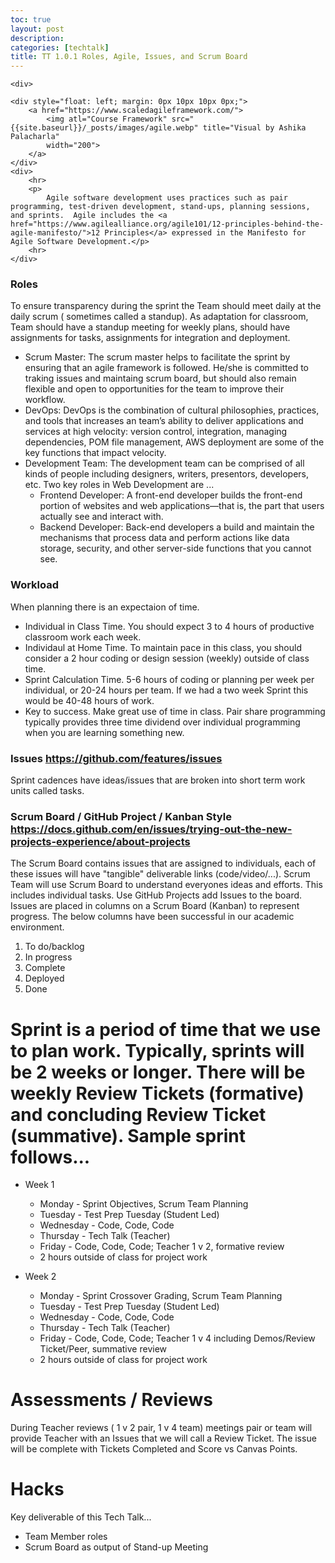 ```yaml
---
toc: true
layout: post
description: 
categories: [techtalk]
title: TT 1.0.1 Roles, Agile, Issues, and Scrum Board
---
```



<div>

    <div>

    <div style="float: left; margin: 0px 10px 10px 0px;">
        <a href="https://www.scaledagileframework.com/">
            <img atl="Course Framework" src="{{site.baseurl}}/_posts/images/agile.webp" title="Visual by Ashika Palacharla"
            width="200">
        </a>
    </div>
    <div>
        <hr>
        <p>
            Agile software development uses practices such as pair programming, test-driven development, stand-ups, planning sessions, and sprints.  Agile includes the <a href="https://www.agilealliance.org/agile101/12-principles-behind-the-agile-manifesto/">12 Principles</a> expressed in the Manifesto for Agile Software Development.</p>
        <hr>
    </div>

</div>

</div>

### Roles
To ensure transparency during the sprint the Team should meet daily at the daily scrum ( sometimes called a standup). As adaptation for classroom, Team should have a standup meeting for weekly plans, should have assignments for tasks, assignments for integration and deployment.
- Scrum Master: The scrum master helps to facilitate the sprint by ensuring that an agile framework is followed. He/she is committed to traking issues and maintaing scrum board, but should also remain flexible and open to opportunities for the team to improve their workflow.
- DevOps: DevOps is the combination of cultural philosophies, practices, and tools that increases an team’s ability to deliver applications and services at high velocity: version control, integration, managing dependencies, POM file management, AWS deployment are some of the key functions that impact velocity.
- Development Team: The development team can be comprised of all kinds of people including designers, writers, presentors, developers, etc.  Two key roles in Web Development are ...
    - Frontend Developer: A front-end developer builds the front-end portion of websites and web applications—that is, the part that users actually see and interact with.
    - Backend Developer: Back-end developers a build and maintain the mechanisms that process data and perform actions like data storage, security, and other server-side functions that you cannot see.

### Workload
When planning there is an expectaion of time.  
- Individual in Class Time.  You should expect 3 to 4 hours of productive classroom work each week.
- Individaul at Home Time. To maintain pace in this class, you should consider a 2 hour coding or design session (weekly) outside of class time.  
- Sprint Calculation Time.  5-6 hours of coding or planning per week per individual, or 20-24 hours per team.  If we had a two week Sprint this would be 40-48 hours of work.
- Key to success.  Make great use of time in class.  Pair share programming typically provides three time dividend over individual programming when you are learning something new.

### Issues  https://github.com/features/issues
Sprint cadences have ideas/issues that are broken into short term work units called tasks.  

### Scrum Board / GitHub Project / Kanban Style https://docs.github.com/en/issues/trying-out-the-new-projects-experience/about-projects
The Scrum Board contains issues that are assigned to individuals,  each of these issues will have "tangible" deliverable links (code/video/...).  Scrum Team will use Scrum Board to understand everyones ideas and efforts.  This includes individual tasks.  Use GitHub Projects add Issues to the board.  Issues are placed in columns on a Scrum Board (Kanban) to represent progress.  The below columns have been successful in our academic environment.
1. To do/backlog
2. In progress
3. Complete
4. Deployed
5. Done

# Sprint is a period of time that we use to plan work.  Typically, sprints will be 2 weeks or longer.  There will be weekly Review Tickets (formative) and concluding Review Ticket (summative).  Sample sprint follows...
- Week 1
    - Monday - Sprint Objectives, Scrum Team Planning
    - Tuesday - Test Prep Tuesday (Student Led)
    - Wednesday - Code, Code, Code
    - Thursday - Tech Talk (Teacher)
    - Friday - Code, Code, Code; Teacher 1 v 2, formative review
    - 2 hours outside of class for project work

- Week 2
    - Monday - Sprint Crossover Grading,  Scrum Team Planning
    - Tuesday - Test Prep Tuesday (Student Led)
    - Wednesday - Code, Code, Code
    - Thursday - Tech Talk (Teacher)
    - Friday - Code, Code, Code; Teacher 1 v 4 including Demos/Review Ticket/Peer, summative review
    - 2 hours outside of class for project work

# Assessments / Reviews
During Teacher reviews ( 1 v 2 pair, 1 v 4 team) meetings pair or team will provide Teacher with an Issues that we will call a Review Ticket.  The issue will be complete with Tickets Completed and Score vs Canvas Points.

# Hacks
Key deliverable of this Tech Talk...
- Team Member roles
- Scrum Board as output of Stand-up Meeting